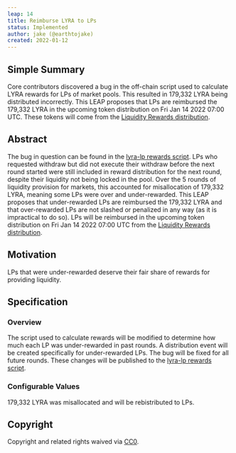 ```yaml
---
leap: 14
title: Reimburse LYRA to LPs
status: Implemented
author: jake (@earthtojake)
created: 2022-01-12
---
```


<!--You can leave these HTML comments in your merged LEAP and delete the visible duplicate text guides, they will not appear and may be helpful to refer to if you edit it again. This is the suggested template for new LEAPs. Note that a LEAP number will be assigned by an editor. When opening a p ull request to submit your LEAP, please use an abbreviated title in the filename, `leap-draft_title_abbrev.md`. The title should be 44 characters or less.-->

## Simple Summary
<!--"If you can't explain it simply, you don't understand it well enough." Simply describe the outcome the proposed changes intends to achieve. This should be non-technical and accessible to a casual community member.-->
Core contributors discovered a bug in the off-chain script used to calculate LYRA rewards for LPs of market pools. This resulted in 179,332 LYRA being distributed incorrectly. This LEAP proposes that LPs are reimbursed the 179,332 LYRA in the upcoming token distribution on Fri Jan 14 2022 07:00 UTC. These tokens will come from the [Liquidity Rewards distribution](https://leaps.lyra.finance/leaps/leap-7#4-liquidity-rewards-15).

## Abstract
<!--A short (~200 word) description of the proposed change, the abstract should clearly describe the proposed change. This is what *will* be done if the LEAP is implemented, not *why* it should be done or *how* it will be done. If the LEAP proposes deploying a new contract, write, "we propose to deploy a new contract that will do x".-->
The bug in question can be found in the [lyra-lp rewards script](https://github.com/lyra-finance/lyra-scripts/blob/master/src/rewards/lyra-lp/getLyraLPRewards.ts). LPs who requested withdraw but did not execute their withdraw before the next round started were still included in reward distribution for the next round, despite their liquidity not being locked in the pool.
Over the 5 rounds of liquidity provision for markets, this accounted for misallocation of 179,332 LYRA, meaning some LPs were over and under-rewarded.
This LEAP proposes that under-rewarded LPs are reimbursed the 179,332 LYRA and that over-rewarded LPs are not slashed or penalized in any way (as it is impractical to do so). LPs will be reimbursed in the upcoming token distribution on Fri Jan 14 2022 07:00 UTC from the [Liquidity Rewards distribution](https://leaps.lyra.finance/leaps/leap-7#4-liquidity-rewards-15).


##  Motivation
<!--This is the problem statement. This is the *why* of the LEAP. It should clearly explain *why* the current state of the protocol is inadequate.  It is critical that you explain *why* the change is needed, if the LEAP proposes changing how something is calculated, you must address *why* the current calculation is innaccurate or wrong. This is not the place to describe how the LEAP will address the issue!-->
LPs that were under-rewarded deserve their fair share of rewards for providing liquidity.

## Specification

<!--The specification should describe the syntax and semantics of any new feature, there are five sections
1. Overview
2. Rationale
3. Technical Specification
4. Test Cases
5. Configurable Values
-->

### Overview
<!--This is a high level overview of *how* the LEAP will solve the problem. The overview should clearly describe how the new feature will be implemented.-->
The script used to calculate rewards will be modified to determine how much each LP was under-rewarded in past rounds. A distribution event will be created specifically for under-rewarded LPs. The bug will be fixed for all future rounds. These changes will be published to the [lyra-lp rewards script](https://github.com/lyra-finance/lyra-scripts/blob/master/src/rewards/lyra-lp/getLyraLPRewards.ts).

### Configurable Values
<!--Please list all values configurable under this implementation.-->
179,332 LYRA was misallocated and will be rebistributed to LPs.

## Copyright
Copyright and related rights waived via [CC0](https://creativecommons.org/publicdomain/zero/1.0/).
